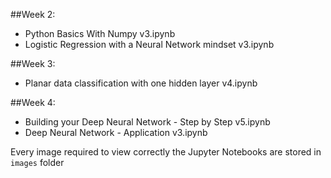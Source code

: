 ##Week 2:
- Python Basics With Numpy v3.ipynb
- Logistic Regression with a Neural Network mindset v3.ipynb

##Week 3:
- Planar data classification with one hidden layer v4.ipynb

##Week 4:
- Building your Deep Neural Network - Step by Step v5.ipynb
- Deep Neural Network - Application v3.ipynb


Every image required to view correctly the Jupyter Notebooks are stored in `images` folder
